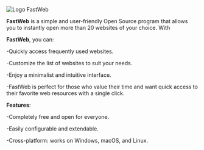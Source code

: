 ![Logo FastWeb](fastweb/Logo.png)

**FastWeb** is a simple and user-friendly Open Source program that allows you to instantly open more than 20 websites of your choice. With

**FastWeb**, you can:

-Quickly access frequently used websites.

-Customize the list of websites to suit your needs.

-Enjoy a minimalist and intuitive interface.

-FastWeb is perfect for those who value their time and want quick access to their favorite web resources with a single click.

**Features**:

-Completely free and open for everyone.

-Easily configurable and extendable.

-Cross-platform: works on Windows, macOS, and Linux.
